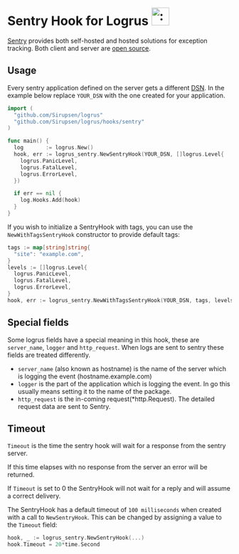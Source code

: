 # Sentry Hook for Logrus <img src="http://i.imgur.com/hTeVwmJ.png" width="40" height="40" alt=":walrus:" class="emoji" title=":walrus:" />

[Sentry](https://getsentry.com) provides both self-hosted and hosted
solutions for exception tracking.
Both client and server are
[open source](https://github.com/getsentry/sentry).

## Usage

Every sentry application defined on the server gets a different
[DSN](https://www.getsentry.com/docs/). In the example below replace
`YOUR_DSN` with the one created for your application.

```go
import (
  "github.com/Sirupsen/logrus"
  "github.com/Sirupsen/logrus/hooks/sentry"
)

func main() {
  log       := logrus.New()
  hook, err := logrus_sentry.NewSentryHook(YOUR_DSN, []logrus.Level{
    logrus.PanicLevel,
    logrus.FatalLevel,
    logrus.ErrorLevel,
  })

  if err == nil {
    log.Hooks.Add(hook)
  }
}
```

If you wish to initialize a SentryHook with tags, you can use the `NewWithTagsSentryHook` constructor to provide default tags:

```go
tags := map[string]string{
  "site": "example.com",
}
levels := []logrus.Level{
  logrus.PanicLevel,
  logrus.FatalLevel,
  logrus.ErrorLevel,
}
hook, err := logrus_sentry.NewWithTagsSentryHook(YOUR_DSN, tags, levels)

```


## Special fields

Some logrus fields have a special meaning in this hook,
these are `server_name`, `logger` and `http_request`.
When logs are sent to sentry these fields are treated differently.
- `server_name` (also known as hostname) is the name of the server which
is logging the event (hostname.example.com)
- `logger` is the part of the application which is logging the event.
In go this usually means setting it to the name of the package.
- `http_request` is the in-coming request(*http.Request). The detailed request data are sent to Sentry.

## Timeout

`Timeout` is the time the sentry hook will wait for a response
from the sentry server.

If this time elapses with no response from
the server an error will be returned.

If `Timeout` is set to 0 the SentryHook will not wait for a reply
and will assume a correct delivery.

The SentryHook has a default timeout of `100 milliseconds` when created
with a call to `NewSentryHook`. This can be changed by assigning a value to the `Timeout` field:

```go
hook, _ := logrus_sentry.NewSentryHook(...)
hook.Timeout = 20*time.Second
```
